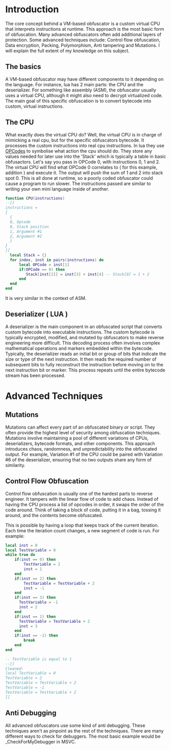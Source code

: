 # Introduction
The core concept behind a VM-based obfuscator is a custom virtual CPU that interprets instructions at runtime. This approach is the most basic form of obfuscation. Many advanced obfuscators often add additional layers of protection. Some advanced techniques include: Control flow obfuscation, Data encryption, Packing, Polymorphism, Anti tampering and Mutations. I will explain the full extent of my knowledge on this subject.
## The basics
A VM-based obfuscator may have different components to it depending on the language. For instance, lua has 2 main parts: the CPU and the deserializer. For something like assembly (ASM), the obfuscator usually uses a virtual CPU, although it might also need to decrypt virtualized code. The main goal of this specific obfuscation is to convert bytecode into custom, virtual instructions. 
## The CPU
What exactly does the virtual CPU do? Well, the virtual CPU is in charge of mimicking a real cpu, but for the specific obfuscators bytecode. It processes the custom instructions into real cpu instructions. In lua they use [OPCodes](https://www.lua.org/source/5.1/lopcodes.h.html) to symbolise what action the cpu should do. They store any values needed for later use into the 'Stack' which is typically a table in basic obfusactors. Let's say you pass in OPCode 0, with instructions 0, 1 and 2. The virtual CPU will find what OPCode 0 correlates to ( for this example, addition ) and execute it. The output will push the sum of 1 and 2 into stack spot 0. This is all done at runtime, so a poorly coded obfuscator could cause a program to run slower. The instructions passed are similar to writing your own mini language inside of another.
```lua
function CPU(instructions)
--[[
instructions = 
{
  {
  0, Opcode
  0, Stack position
  1, Argument #1
  2, Argument #2
  }
}
]]
  local Stack = {}
  for index, inst in pairs(instructions) do
      local OPCode = inst[1]
      if(OPCode == 0) then
         Stack[inst[2]] = inst[3] + inst[4] -- Stack[0] = 1 + 2
      end
  end
end
```
It is very similar in the context of ASM.
## Deserializer ( LUA )
A deserializer is the main component in an obfuscated script that converts custom bytecode into executable instructions. The custom bytecode is typically encrypted, modified, and mutated by obfuscators to make reverse engineering more difficult. This decoding process often involves complex mathematical operations and markers embedded within the bytecode. Typically, the deserializer reads an initial bit or group of bits that indicate the size or type of the next instruction. It then reads the required number of subsequent bits to fully reconstruct the instruction before moving on to the next instruction bit or marker. This process repeats until the entire bytecode stream has been processed.
# Advanced Techniques
## Mutations
Mutations can affect every part of an obfuscated binary or script. They often provide the highest level of security among obfuscation techniques. Mutations involve maintaining a pool of different variations of CPUs, deserializers, bytecode formats, and other components. This approach introduces chaos, randomness, and unpredictability into the obfuscated output. For example, Variation #1 of the CPU could be paired with Variation #6 of the deserializer, ensuring that no two outputs share any form of similarity.
## Control Flow Obfuscation
Control flow obfuscation is usually one of the hardest parts to reverse engineer. It tampers with the linear flow of code to add chaos. Instead of having the CPU process a list of opcodes in order, it swaps the order of the code around. Think of taking a block of code, putting it in a bag, tossing it around, and the contents become obfuscated.

This is possible by having a loop that keeps track of the current iteration. Each time the iteration count changes, a new segment of code is run. For example:
```lua
local inst = 0
local TestVariable = 0
while true do
    if(inst == 0) then
        TestVariable = 2
        inst = 1
    end
    if(inst == 2) then
        TestVariable = TestVariable + 2
        inst = -1
    end
    if(inst == 3) then
      TestVariable = -1
      inst = 2
    end
    if(inst == 1) then
      TestVariable = TestVariable + 2
      inst = 3
    end
    if(inst == -1) then
        break
    end
end

-- TestVariable is equal to 1
--[[
Cleaned:
local TestVariable = 0
TestVariable = 2
TestVariable = TestVariable + 2
TestVariable = -1
TestVariable = TestVariable + 2
]]
```
## Anti Debugging
All advanced obfuscators use some kind of anti debugging. These techniques aren't as pinpoint as the rest of the techniques. There are many different ways to check for debuggers. The most basic example would be _CheckForMyDebugger in MSVC.
